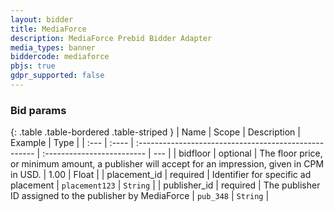 ```yaml
---
layout: bidder
title: MediaForce
description: MediaForce Prebid Bidder Adapter
media_types: banner 
biddercode: mediaforce
pbjs: true
gdpr_supported: false
---
```


### Bid params

{: .table .table-bordered .table-striped }
| Name          | Scope    | Description                                            | Example                     | Type |
| :---          | :----    | :----------------------------------------------------  | :-------------------------  | --- |
| bidfloor | optional | The floor price, or minimum amount, a publisher will accept for an impression, given in CPM in USD. | 1.00 | Float |
| placement_id | required | Identifier for specific ad placement | `placement123`  | `String` |
| publisher_id | required | The publisher ID assigned to the publisher by MediaForce | `pub_348`  | `String` |
